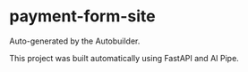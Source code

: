 # payment-form-site

Auto-generated by the Autobuilder.

This project was built automatically using FastAPI and AI Pipe.